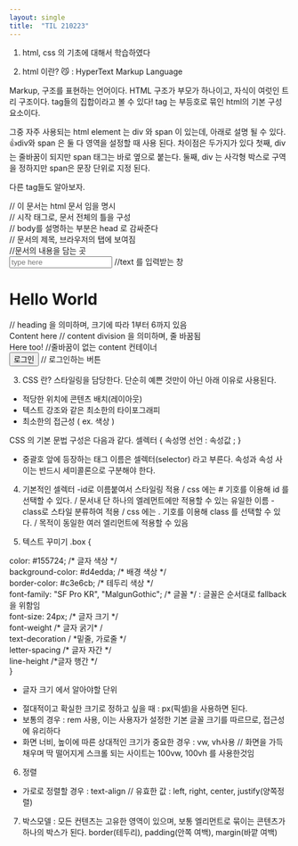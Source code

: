 ```yaml
---
layout: single
title:  "TIL 210223"
---
```


1. html, css 의 기초에 대해서 학습하였다 

2. html 이란? 😼 : HyperText Markup Language

Markup, 구조를 표현하는 언어이다.
HTML 구조가 부모가 하나이고, 자식이 여럿인 트리 구조이다.
tag들의 집합이라고 볼 수 있다!
tag 는 부등호로 묶인 html의 기본 구성 요소이다.

그중 자주 사용되는 html element 는 div 와 span 이 있는데, 아래로 설명 될 수 있다.
👍div와 span 은 둘 다 영역을 설정할 때 사용 된다.
차이점은 두가지가 있다 첫째, div는 줄바꿈이 되지만 span 태그는 바로 옆으로 붙는다. 
둘째, div 는 사각형 박스로 구역을 정하지만 span은 문장 단위로 지정 된다.

다른 tag들도 알아보자.

 <div>   <!DOCTYPE html> // 이 문서는 html 문서 임을 명시 </div>
 <div>   <html> // 시작 태그로, 문서 전체의 틀을 구성</div>
 <div>     <head> // body를 설명하는 부분은 head 로 감싸준다</div>
 <div>    <title>Page title</title> // 문서의 제목, 브라우저의 탭에 보여짐</div>
 <div>  </head></div>
 <div>    <body>  //문서의 내용을 담는 곳</div>
 <div>  <input type="text" placeholder="type here"> //text 를 입력받는 창</div>
 <div>    <h1>Hello World</h1> // heading 을 의미하며, 크기에 따라 1부터 6까지 있음</div>
 <div>    <div>Content here // content division 을 의미하며, 줄 바꿈됨</div>
 <div>      <span>Here too!</span> //줄바꿈이 없는 content 컨테이너</div>
 <div>      <button>로그인</button> // 로그인하는 버튼</div>
 <div>    </div>
 <div>  </body></div>
</html>  

3. CSS 란?
스타일링을 담당한다. 단순히 예쁜 것만이 아닌 아래 이유로 사용된다.
- 적당한 위치에 콘텐츠 배치(레이아웃)
- 텍스트 강조와 같은 최소한의 타이포그래피
- 최소한의 접근성 ( ex. 색상 )

CSS 의 기본 문법 구성은 다음과 같다.
셀렉터 { 속성명 선언 : 속성값 ; }
- 중괄호 앞에 등장하는 태그 이름은 셀렉터(selector) 라고 부른다. 속성과 속성 사이는 반드시 세미콜론으로 구분해야 한다.

4. 기본적인 셀렉터
-id로 이름붙여서 스타일링 적용 / css 에는 # 기호를 이용해 id 를 선택할 수 있다. / 문서내 단 하나의 엘레먼트에만 적용할 수 있는 유일한 이름
-class로 스타일 분류하여 적용 / css 에는 . 기호를 이용해 class 를 선택할 수 있다. / 목적이 동일한 여러 엘리먼트에 적용할 수 있음

5. 텍스트 꾸미기
.box {
 <div> color: #155724; /* 글자 색상 */</div>
  <div> background-color: #d4edda; /* 배경 색상 */</div>
   <div>border-color: #c3e6cb; /* 테두리 색상 */</div>
   <div>font-family: "SF Pro KR", "MalgunGothic"; /* 글꼴 */ : 글꼴은 순서대로 fallback 을 위함임</div>
   <div>font-size: 24px; /* 글자 크기 */</div>
   <div>font-weight /* 글자 굵기* /</div>
   <div>text-decoration / *밑줄, 가로줄 */</div>
  <div> letter-spacing /* 글자 자간 */</div>
  <div> line-height /*글자 행간 */</div>
}

* 글자 크기 에서 알아야할 단위
- 절대적이고 확실한 크기로 정하고 싶을 때 : px(픽셀)을 사용하면 된다.
- 보통의 경우 : rem 사용, 이는 사용자가 설정한 기본 글꼴 크기를 따르므로, 접근성에 유리하다
- 화면 너비, 높이에 따른 상대적인 크기가 중요한 경우 : vw, vh사용 // 화면을 가득 채우며 딱 떨어지게 스크롤 되는 사이트는 100vw, 100vh 를 사용한것임

6. 정렬
- 가로로 정렬할 경우 : text-align // 유효한 값 : left, right, center, justify(양쪽정렬)

7. 박스모델 : 모든 컨텐츠는 고유한 영역이 있으며, 보통 엘리먼트로 묶이는 콘텐츠가 하나의 박스가 된다.
border(테두리), padding(안쪽 여백), margin(바깥 여백)


